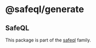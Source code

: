 # @safeql/generate

## SafeQL

This package is part of the [safeql](https://github.com/etienne-dldc/safeql) family.
